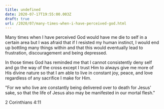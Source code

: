 ```yaml
---
title: undefined
date: 2020-07-17T19:55:00.003Z
draft: true
url: /2020/07/many-times-when-i-have-perceived-god.html
---
```


Many times when I have perceived God would have me die to self in a certain area but I was afraid that if I resisted my human instinct, I would end up bottling many things within and that this would eventually lead to frustration, discouragement and being depressed.

In those times God has reminded me that I cannot consistently deny self and go the way of the cross except I trust Him to always give me more of His divine nature so that I am able to live in constant joy, peace, and love regardless of any sacrifice I make for Him.

"For we who live are constantly being delivered over to death for Jesus' sake, so that the life of Jesus also may be manifested in our mortal flesh."

‭‭2 Corinthians‬ ‭4:11‬
